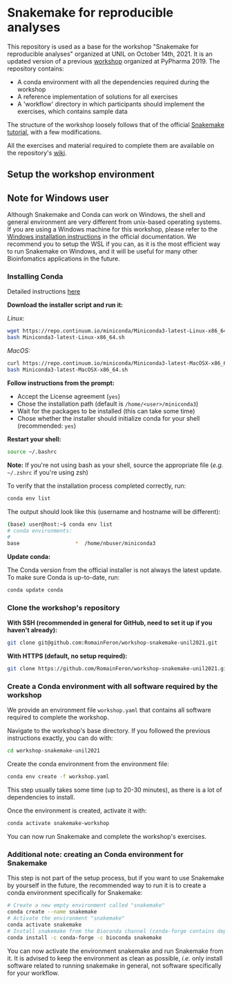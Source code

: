 # Snakemake for reproducible analyses

This repository is used as a base for the workshop "Snakemake for reproducible analyses" organized at UNIL on October 14th, 2021. It is an updated version of a previous [workshop](https://github.com/RomainFeron/workshop-snakemake-pypharma2019) organized at PyPharma 2019. The repository contains:

- A conda environment with all the dependencies required during the workshop
- A reference implementation of solutions for all exercises
- A 'workflow' directory in which participants should implement the exercises, which contains sample data

The structure of the workshop loosely follows that of the official [Snakemake tutorial](https://snakemake.readthedocs.io/en/v6.9.1/tutorial/tutorial.html), with a few modifications.

All the exercises and material required to complete them are available on the repository's [wiki](https://github.com/RomainFeron/workshop-snakemake-unil2021/wiki).

## Setup the workshop environment

## Note for Windows user

Although Snakemake and Conda can work on Windows, the shell and general environment are very different from unix-based operating systems. If you are using a Windows machine for this workshop, please refer to the [Windows installation instructions](https://snakemake.readthedocs.io/en/v6.9.1/tutorial/setup.html#setup-on-windows) in the official documentation. We recommend you to setup the WSL if you can, as it is the most efficient way to run Snakemake on Windows, and it will be useful for many other Bioinfomatics applications in the future.

### Installing Conda

Detailed instructions [here](https://conda.io/projects/conda/en/latest/user-guide/install/index.html)

**Download the installer script and run it:**

*Linux:*

```bash
wget https://repo.continuum.io/miniconda/Miniconda3-latest-Linux-x86_64.sh
bash Miniconda3-latest-Linux-x86_64.sh
```

*MacOS:*

```bash
curl https://repo.continuum.io/miniconda/Miniconda3-latest-MacOSX-x86_64.sh -o Miniconda3-latest-MacOSX-x86_64.sh
bash Miniconda3-latest-MacOSX-x86_64.sh
```

**Follow instructions from the prompt:**

- Accept the License agreement (`yes`)
- Chose the installation path (default is `/home/<user>/miniconda3`)
- Wait for the packages to be installed (this can take some time)
- Chose whether the installer should initialize conda for your shell (recommended: `yes`)

**Restart your shell:**

```bash
source ~/.bashrc
```

**Note:** If you're not using bash as your shell, source the appropriate file (*e.g.* `~/.zshrc` if you're using zsh)

To verify that the installation process completed correctly, run:

```bash
conda env list
```

The output should look like this (username and hostname will be different):

```bash
(base) user@host:~$ conda env list
# conda environments:
#
base                  *  /home/nbuser/miniconda3
```

**Update conda:**

The Conda version from the official installer is not always the latest update. To make sure Conda is up-to-date, run:

```bash
conda update conda
```

### Clone the workshop's repository

**With SSH (recommended in general for GitHub, need to set it up if you haven't already):**

```bash
git clone git@github.com:RomainFeron/workshop-snakemake-unil2021.git
```

**With HTTPS (default, no setup required):**

```bash
git clone https://github.com/RomainFeron/workshop-snakemake-unil2021.git
```

### Create a Conda environment with all software required by the workshop

We provide an environment file `workshop.yaml` that contains all software required to complete the workshop.

Navigate to the workshop's base directory. If you followed the previous instructions exactly, you can do with:

```bash
cd workshop-snakemake-unil2021
```

Create the conda environment from the environment file:

```bash
conda env create -f workshop.yaml
```

This step usually takes some time (up to 20-30 minutes), as there is a lot of dependencies to install.

Once the environment is created, activate it with:

```bash
conda activate snakemake-workshop
```

You can now run Snakemake and complete the workshop's exercises.

### Additional note: creating an Conda environment for Snakemake

This step is not part of the setup process, but if you want to use Snakemake by yourself in the future, the recommended way to run it is to create a conda environment specifically for Snakemake:

```bash
# Create a new empty environment called "snakemake"
conda create --name snakemake
# Activate the environment "snakemake"
conda activate snakemake
# Install snakemake from the Bioconda channel (conda-forge contains dependencies)
conda install -c conda-forge -c bioconda snakemake
```

You can now activate the environment snakemake and run Snakemake from it. It is advised to keep the environment as clean as possible, *i.e.* only install software related to running snakemake in general, not software specifically for your workflow.
